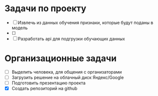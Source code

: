 # Задачи по проекту
- [ ] Извлечь из данных обучения признаки, которые будут поданы в модель
- [ ]
- [ ] Разработать api для подгрузки обучающих данных
# Организационные задачи
- [ ] Выделить человека, для общения с организаторами
- [ ] Загрузить решение на облачный диск Яндекс/Google
- [ ] Подготовить презентацию проекта
- [x] Создать репозиторий на github